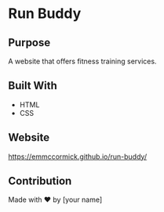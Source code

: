 # Run Buddy

## Purpose
A website that offers fitness training services.

## Built With
* HTML
* CSS

## Website
https://emmccormick.github.io/run-buddy/

## Contribution
Made with ❤️ by [your name]
